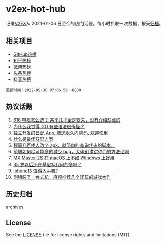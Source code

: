 # v2ex-hot-hub

 记录[V2EX](https://www.v2ex.com/)从 2021-01-06 日至今的热门话题。每小时抓取一次数据，按天[归档](archives)。
 
 ## 相关项目

- [GitHub热榜](https://github.com/snaildev/github-hot-hub)
- [知乎热榜](https://github.com/snaildev/zhihu-hot-hub)
- [微博热榜](https://github.com/snaildev/weibo-hot-hub)
- [头条热榜](https://github.com/snaildev/toutiao-hot-hub)
- [抖音热榜](https://github.com/snaildev/douyin-hot-hub)


 `更新时间：2022-05-30 07:06:59 +0800`

## 热议话题

1. [618 电视怎么选？ 某乎几乎全是软文，没有介绍缺点的](https://www.v2ex.com/t/855997)
1. [为什么我觉得 GO 有些语法很奇怪？](https://www.v2ex.com/t/855980)
1. [独立开发的日记 App, 赠送永久内购码, 欢迎使用](https://www.v2ex.com/t/855988)
1. [什么是最佳双显方案](https://www.v2ex.com/t/855962)
1. [预算几百找人改个 apk，就简单的查询状态的脚本。](https://www.v2ex.com/t/856011)
1. [前端如何尽可能多的减少 bug，大佬们讲讲你们的方法论呗](https://www.v2ex.com/t/855971)
1. [MX Master 2S 在 macOS 上不如 Windows 上好用](https://www.v2ex.com/t/856026)
1. [35 岁以后还在基层写代码的多吗？](https://www.v2ex.com/t/856003)
1. [iphone13 值得入手嘛?](https://www.v2ex.com/t/856014)
1. [刚租装了一台式机，麻烦推荐几个好玩的游戏大作](https://www.v2ex.com/t/856040)

## 历史归档

[archives](archives)

## License

See the [LICENSE](LICENSE) file for license rights and limitations (MIT).
